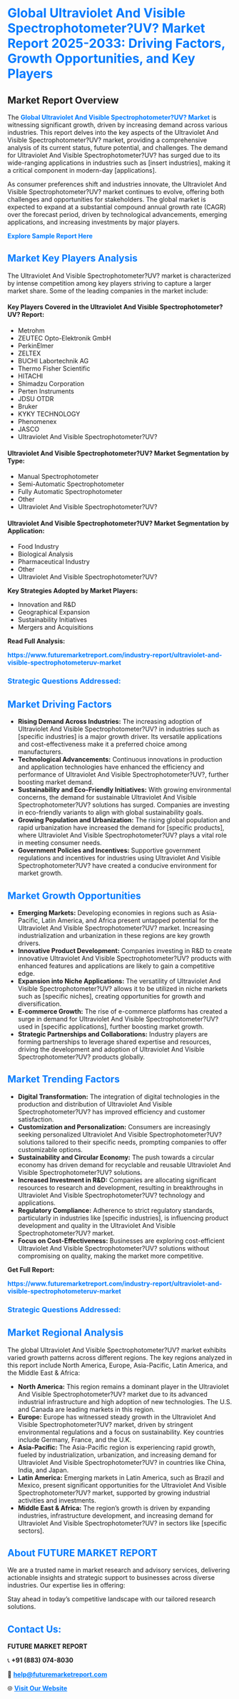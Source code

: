 <h1 style="color: #007BFF;">Global Ultraviolet And Visible Spectrophotometer?UV? Market Report 2025-2033: Driving Factors, Growth Opportunities, and Key Players</h1>

<section id="overview">
<h2>Market Report Overview</h2>
<p>The <a href="https://www.futuremarketreport.com/industry-report/ultraviolet-and-visible-spectrophotometeruv-market" style="color: #007BFF; text-decoration: none;"><strong>Global Ultraviolet And Visible Spectrophotometer?UV? Market</strong></a> is witnessing significant growth, driven by increasing demand across various industries. This report delves into the key aspects of the Ultraviolet And Visible Spectrophotometer?UV? market, providing a comprehensive analysis of its current status, future potential, and challenges. The demand for Ultraviolet And Visible Spectrophotometer?UV? has surged due to its wide-ranging applications in industries such as [insert industries], making it a critical component in modern-day [applications].</p>
<p>As consumer preferences shift and industries innovate, the Ultraviolet And Visible Spectrophotometer?UV? market continues to evolve, offering both challenges and opportunities for stakeholders. The global market is expected to expand at a substantial compound annual growth rate (CAGR) over the forecast period, driven by technological advancements, emerging applications, and increasing investments by major players.</p>
</section>

<section id="overview">
<p><a href="https://www.futuremarketreport.com/request-sample/reportId=110193" style="color: #007BFF; text-decoration: none;"><strong>Explore Sample Report Here</strong></a></p>
</section>

<section id="key-players">
<h2 style="color: #007BFF;">Market Key Players Analysis</h2>
<p>The Ultraviolet And Visible Spectrophotometer?UV? market is characterized by intense competition among key players striving to capture a larger market share. Some of the leading companies in the market include:</p>
<h4>Key Players Covered in the Ultraviolet And Visible Spectrophotometer?UV? Report:</h4>
<ul><li>Metrohm</li><li>ZEUTEC Opto-Elektronik GmbH</li><li>PerkinElmer</li><li>ZELTEX</li><li>BUCHI Labortechnik AG</li><li>Thermo Fisher Scientific</li><li>HITACHI</li><li>Shimadzu Corporation</li><li>Perten Instruments</li><li>JDSU OTDR</li><li>Bruker</li><li>KYKY TECHNOLOGY</li><li>Phenomenex</li><li>JASCO</li><li>Ultraviolet And Visible Spectrophotometer?UV?</li></ul>
<h4>Ultraviolet And Visible Spectrophotometer?UV? Market Segmentation by Type:</h4>
<ul><li>Manual Spectrophotometer</li><li>Semi-Automatic Spectrophotometer</li><li>Fully Automatic Spectrophotometer</li><li>Other</li><li>Ultraviolet And Visible Spectrophotometer?UV?</li></ul>

<h4>Ultraviolet And Visible Spectrophotometer?UV? Market Segmentation by Application:</h4>
<ul><li>Food Industry</li><li>Biological Analysis</li><li>Pharmaceutical Industry</li><li>Other</li><li>Ultraviolet And Visible Spectrophotometer?UV?</li></ul>
<p><strong>Key Strategies Adopted by Market Players:</strong></p>
<ul>
<li>Innovation and R&D</li>
<li>Geographical Expansion</li>
<li>Sustainability Initiatives</li>
<li>Mergers and Acquisitions</li>
</ul>
</section>

<section>
<p><strong>Read Full Analysis: </strong></p><a href="https://www.futuremarketreport.com/industry-report/ultraviolet-and-visible-spectrophotometeruv-market" style="color: #007BFF; text-decoration: none;"><strong>https://www.futuremarketreport.com/industry-report/ultraviolet-and-visible-spectrophotometeruv-market</strong></a>
<h3 style="color: #007BFF;">Strategic Questions Addressed:</h3>
</section>

<section id="driving-factors">
<h2 style="color: #007BFF;">Market Driving Factors</h2>
<ul>
<li><strong>Rising Demand Across Industries:</strong> The increasing adoption of Ultraviolet And Visible Spectrophotometer?UV? in industries such as [specific industries] is a major growth driver. Its versatile applications and cost-effectiveness make it a preferred choice among manufacturers.</li>
<li><strong>Technological Advancements:</strong> Continuous innovations in production and application technologies have enhanced the efficiency and performance of Ultraviolet And Visible Spectrophotometer?UV?, further boosting market demand.</li>
<li><strong>Sustainability and Eco-Friendly Initiatives:</strong> With growing environmental concerns, the demand for sustainable Ultraviolet And Visible Spectrophotometer?UV? solutions has surged. Companies are investing in eco-friendly variants to align with global sustainability goals.</li>
<li><strong>Growing Population and Urbanization:</strong> The rising global population and rapid urbanization have increased the demand for [specific products], where Ultraviolet And Visible Spectrophotometer?UV? plays a vital role in meeting consumer needs.</li>
<li><strong>Government Policies and Incentives:</strong> Supportive government regulations and incentives for industries using Ultraviolet And Visible Spectrophotometer?UV? have created a conducive environment for market growth.</li>
</ul>
</section>

<section id="growth-opportunities">
<h2 style="color: #007BFF;">Market Growth Opportunities</h2>
<ul>
<li><strong>Emerging Markets:</strong> Developing economies in regions such as Asia-Pacific, Latin America, and Africa present untapped potential for the Ultraviolet And Visible Spectrophotometer?UV? market. Increasing industrialization and urbanization in these regions are key growth drivers.</li>
<li><strong>Innovative Product Development:</strong> Companies investing in R&D to create innovative Ultraviolet And Visible Spectrophotometer?UV? products with enhanced features and applications are likely to gain a competitive edge.</li>
<li><strong>Expansion into Niche Applications:</strong> The versatility of Ultraviolet And Visible Spectrophotometer?UV? allows it to be utilized in niche markets such as [specific niches], creating opportunities for growth and diversification.</li>
<li><strong>E-commerce Growth:</strong> The rise of e-commerce platforms has created a surge in demand for Ultraviolet And Visible Spectrophotometer?UV? used in [specific applications], further boosting market growth.</li>
<li><strong>Strategic Partnerships and Collaborations:</strong> Industry players are forming partnerships to leverage shared expertise and resources, driving the development and adoption of Ultraviolet And Visible Spectrophotometer?UV? products globally.</li>
</ul>
</section>

<section id="trending-factors">
<h2 style="color: #007BFF;">Market Trending Factors</h2>
<ul>
<li><strong>Digital Transformation:</strong> The integration of digital technologies in the production and distribution of Ultraviolet And Visible Spectrophotometer?UV? has improved efficiency and customer satisfaction.</li>
<li><strong>Customization and Personalization:</strong> Consumers are increasingly seeking personalized Ultraviolet And Visible Spectrophotometer?UV? solutions tailored to their specific needs, prompting companies to offer customizable options.</li>
<li><strong>Sustainability and Circular Economy:</strong> The push towards a circular economy has driven demand for recyclable and reusable Ultraviolet And Visible Spectrophotometer?UV? solutions.</li>
<li><strong>Increased Investment in R&D:</strong> Companies are allocating significant resources to research and development, resulting in breakthroughs in Ultraviolet And Visible Spectrophotometer?UV? technology and applications.</li>
<li><strong>Regulatory Compliance:</strong> Adherence to strict regulatory standards, particularly in industries like [specific industries], is influencing product development and quality in the Ultraviolet And Visible Spectrophotometer?UV? market.</li>
<li><strong>Focus on Cost-Effectiveness:</strong> Businesses are exploring cost-efficient Ultraviolet And Visible Spectrophotometer?UV? solutions without compromising on quality, making the market more competitive.</li>
</ul>
</section>

<section>
<p><strong>Get Full Report: </strong></p><a href="https://www.futuremarketreport.com/industry-report/ultraviolet-and-visible-spectrophotometeruv-market" style="color: #007BFF; text-decoration: none;"><strong>https://www.futuremarketreport.com/industry-report/ultraviolet-and-visible-spectrophotometeruv-market</strong></a>
<h3 style="color: #007BFF;">Strategic Questions Addressed:</h3>
</section>


<section id="regional-analysis">
<h2 style="color: #007BFF;">Market Regional Analysis</h2>
<p>The global Ultraviolet And Visible Spectrophotometer?UV? market exhibits varied growth patterns across different regions. The key regions analyzed in this report include North America, Europe, Asia-Pacific, Latin America, and the Middle East & Africa:</p>
<ul>
<li><strong>North America:</strong> This region remains a dominant player in the Ultraviolet And Visible Spectrophotometer?UV? market due to its advanced industrial infrastructure and high adoption of new technologies. The U.S. and Canada are leading markets in this region.</li>
<li><strong>Europe:</strong> Europe has witnessed steady growth in the Ultraviolet And Visible Spectrophotometer?UV? market, driven by stringent environmental regulations and a focus on sustainability. Key countries include Germany, France, and the U.K.</li>
<li><strong>Asia-Pacific:</strong> The Asia-Pacific region is experiencing rapid growth, fueled by industrialization, urbanization, and increasing demand for Ultraviolet And Visible Spectrophotometer?UV? in countries like China, India, and Japan.</li>
<li><strong>Latin America:</strong> Emerging markets in Latin America, such as Brazil and Mexico, present significant opportunities for the Ultraviolet And Visible Spectrophotometer?UV? market, supported by growing industrial activities and investments.</li>
<li><strong>Middle East & Africa:</strong> The region’s growth is driven by expanding industries, infrastructure development, and increasing demand for Ultraviolet And Visible Spectrophotometer?UV? in sectors like [specific sectors].</li>
</ul>
</section>

<footer>
<h2 style="color: #007BFF;">About FUTURE MARKET REPORT</h2>
<p>We are a trusted name in market research and advisory services, delivering actionable insights and strategic support to businesses across diverse industries. Our expertise lies in offering:</p>

<p>Stay ahead in today’s competitive landscape with our tailored research solutions.</p>

<h2 style="color: #007BFF;">Contact Us:</h2>
<p><strong>FUTURE MARKET REPORT</strong></p>
<p>📞 <strong>+91 (883) 074-8030</strong></p>
<p>📧 <strong><a href="mailto:help@futuremarketreport.com" style="color: #007BFF;">help@futuremarketreport.com</a></strong></p>
<p>🌐 <strong><a href="https://www.futuremarketreport.com/" style="color: #007BFF;">Visit Our Website</a></strong></p>
</footer>